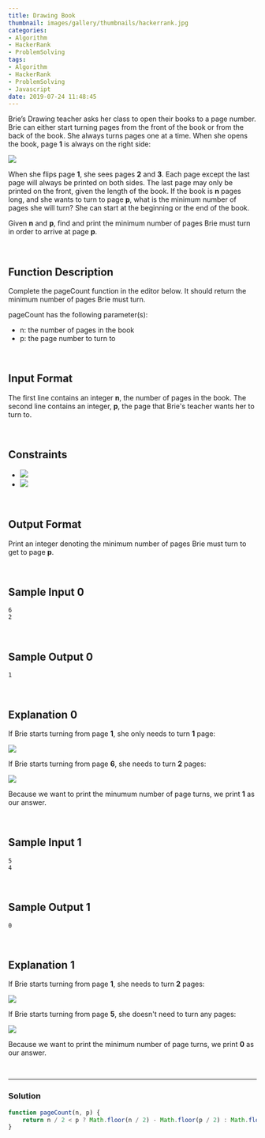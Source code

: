 ```yaml
---
title: Drawing Book
thumbnail: images/gallery/thumbnails/hackerrank.jpg
categories:
- Algorithm
- HackerRank
- ProblemSolving
tags:
- Algorithm
- HackerRank
- ProblemSolving
- Javascript
date: 2019-07-24 11:48:45
---
```

  

Brie’s Drawing teacher asks her class to open their books to a page number. Brie can either start turning pages from the front of the book or from the back of the book. She always turns pages one at a time. When she opens the book, page **1** is always on the right side:

![](https://github.com/alleyful/algorithm-solutions/raw/master/HackerRank/ProblemSolving/images/drawingBook-01.png)

When she flips page **1**, she sees pages **2** and **3**. Each page except the last page will always be printed on both sides. The last page may only be printed on the front, given the length of the book. If the book is **n** pages long, and she wants to turn to page **p**, what is the minimum number of pages she will turn? She can start at the beginning or the end of the book.

Given **n** and **p**, find and print the minimum number of pages Brie must turn in order to arrive at page **p**.

<br/>
<!-- more -->

## Function Description

Complete the pageCount function in the editor below. It should return the minimum number of pages Brie must turn.

pageCount has the following parameter(s):

- n: the number of pages in the book
- p: the page number to turn to

<br/>

## Input Format

The first line contains an integer **n**, the number of pages in the book. 
The second line contains an integer, **p**, the page that Brie's teacher wants her to turn to.

<br/>

## Constraints
- ![](https://latex.codecogs.com/gif.latex?1\leq&space;n\leq&space;10^{5})
- ![](https://latex.codecogs.com/gif.latex?1\leq&space;p\leq&space;n)

<br/>

## Output Format

Print an integer denoting the minimum number of pages Brie must turn to get to page **p**.

<br/>

## Sample Input 0
```
6
2
```

<br/>

## Sample Output 0
```
1
```

<br/>

## Explanation 0

If Brie starts turning from page **1**, she only needs to turn **1** page:

![](https://github.com/alleyful/algorithm-solutions/raw/master/HackerRank/ProblemSolving/images/drawingBook-02.png)

If Brie starts turning from page **6**, she needs to turn **2** pages:

![](https://github.com/alleyful/algorithm-solutions/raw/master/HackerRank/ProblemSolving/images/drawingBook-03.png)

Because we want to print the minumum number of page turns, we print **1** as our answer.

<br/>

## Sample Input 1
```
5
4
```

<br/>

## Sample Output 1
```
0
```

<br/>

## Explanation 1

If Brie starts turning from page **1**, she needs to turn **2** pages:

![](https://github.com/alleyful/algorithm-solutions/raw/master/HackerRank/ProblemSolving/images/drawingBook-04.png)

If Brie starts turning from page **5**, she doesn't need to turn any pages:

![](https://github.com/alleyful/algorithm-solutions/raw/master/HackerRank/ProblemSolving/images/drawingBook-05.png)

Because we want to print the minimum number of page turns, we print **0** as our answer.

<br/>

---

### Solution

```javascript
function pageCount(n, p) {
    return n / 2 < p ? Math.floor(n / 2) - Math.floor(p / 2) : Math.floor(p / 2);
}
```